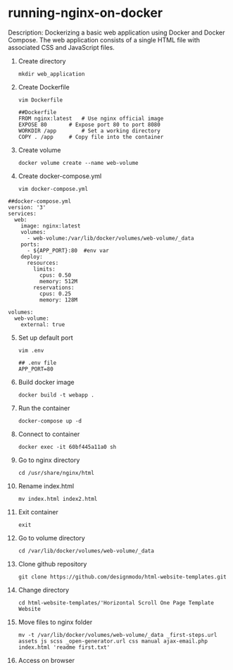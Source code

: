 # running-nginx-on-docker

Description:
Dockerizing a basic web application using Docker and Docker Compose. 
The web application consists of a single HTML file with associated CSS and JavaScript files.

1. Create directory

	```
	mkdir web_application
	```

2. Create Dockerfile

	```
	vim Dockerfile
	```

	```
	##Dockerfile
	FROM nginx:latest	# Use nginx official image
	EXPOSE 80		# Expose port 80 to port 8080
	WORKDIR /app		# Set a working directory
	COPY . /app		# Copy file into the container
	```

3. Create volume

	```
	docker volume create --name web-volume
	```

4. Create docker-compose.yml

	```
	vim docker-compose.yml
	```
	  
```
##docker-compose.yml
version: '3'
services:
  web:
    image: nginx:latest
    volumes:
      - web-volume:/var/lib/docker/volumes/web-volume/_data
    ports:
      - ${APP_PORT}:80	#env var
	deploy:
      resources:
        limits:
          cpus: 0.50
          memory: 512M
        reservations:
          cpus: 0.25
          memory: 128M

volumes:
  web-volume:
    external: true
```

5. Set up default port

	```
	vim .env
	```

	```
	## .env file
	APP_PORT=80
	```

6. Build docker image

	```
	docker build -t webapp .
	```

7. Run the container

	```
	docker-compose up -d
	```

8. Connect to container

	```
	docker exec -it 60bf445a11a0 sh
	```

9. Go to nginx directory

	```
	cd /usr/share/nginx/html
	```

10. Rename index.html

	 ```
	 mv index.html index2.html
	 ```
	 
11. Exit container

	 ```
	 exit
	 ```

12. Go to volume directory

	 ```
	 cd /var/lib/docker/volumes/web-volume/_data
	 ```

13. Clone github repository

	 ```
	 git clone https://github.com/designmodo/html-website-templates.git
	 ```

14. Change directory

	 ```
	 cd html-website-templates/'Horizontal Scroll One Page Template Website
	 ```

15. Move files to nginx folder

	 ```
	 mv -t /var/lib/docker/volumes/web-volume/_data _first-steps.url assets js scss _open-generator.url css manual ajax-email.php index.html 'readme first.txt'
	 ```

16. Access on browser
